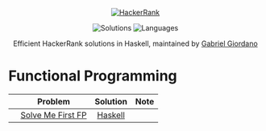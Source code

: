 <p align="center">
  <a href="https://www.hackerrank.com/gabrielgiordano">
    <img alt="HackerRank" src="https://raw.githubusercontent.com/gabrielgiordan/HackerRank/master/hacker-rank-logo.png">
  </a>
</p>
<p align="center">
  <img alt="Solutions" src="https://img.shields.io/badge/Solutions-10-blueviolet.svg?longCache=true&style=for-the-badge">
  <img alt="Languages" src="https://img.shields.io/badge/Languages-Haskell-blueviolet.svg?longCache=true&style=for-the-badge">
</p>
<p align="center">
  Efficient HackerRank solutions in Haskell, maintained by <a alt="HackerRank Profile" href="https://www.hackerrank.com/gabrielgiordano" >Gabriel Giordano</a>
</p>

# Functional Programming
|   | Problem         | Solution | Note |
|-- |:---------------:|:--------:|:----:|
|   |[Solve Me First FP](https://www.hackerrank.com/challenges/fp-solve-me-first)| [Haskell](fp-solve-me-first.hs) | |